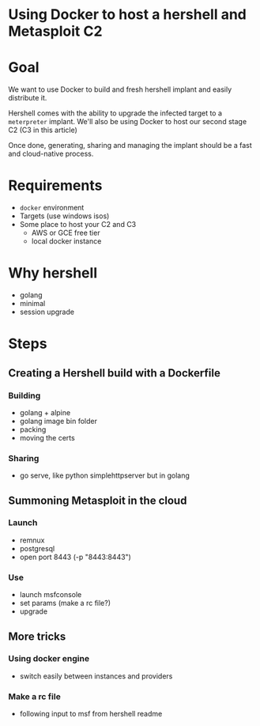 Using Docker to host a hershell and Metasploit C2
===

# Goal

We want to use Docker to build and fresh hershell implant and easily distribute it.  

Hershell comes with the ability to upgrade the infected target to a `meterpreter` implant. We'll also be using Docker to host our second stage C2 (C3 in this article)

Once done, generating, sharing and managing the implant should be a fast and cloud-native process.

# Requirements

* `docker` environment
* Targets (use windows isos)
* Some place to host your C2 and C3
    * AWS or GCE free tier
    * local docker instance

# Why hershell

* golang
* minimal
* session upgrade

# Steps

## Creating a Hershell build with a Dockerfile

### Building

* golang + alpine
* golang image bin folder
* packing
* moving the certs

### Sharing

* go serve, like python simplehttpserver but in golang

## Summoning Metasploit in the cloud

### Launch

* remnux
* postgresql
* open port 8443 (-p "8443:8443")

### Use


* launch msfconsole
* set params (make a rc file?)
* upgrade


## More tricks

### Using docker engine

* switch easily between instances and providers

### Make a rc file

* following input to msf from hershell readme